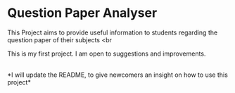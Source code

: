 # Question Paper Analyser
This Project aims to provide useful information to students regarding the question paper of their subjects
<br<br>

This is my first project. I am open to suggestions and improvements.

<br>
*I will update the README, to give newcomers an insight on how to use this project*
